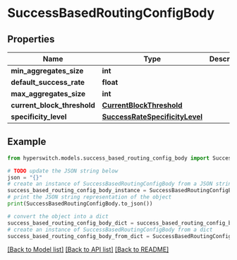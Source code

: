 # SuccessBasedRoutingConfigBody


## Properties

Name | Type | Description | Notes
------------ | ------------- | ------------- | -------------
**min_aggregates_size** | **int** |  | [optional] 
**default_success_rate** | **float** |  | [optional] 
**max_aggregates_size** | **int** |  | [optional] 
**current_block_threshold** | [**CurrentBlockThreshold**](CurrentBlockThreshold.md) |  | [optional] 
**specificity_level** | [**SuccessRateSpecificityLevel**](SuccessRateSpecificityLevel.md) |  | [optional] 

## Example

```python
from hyperswitch.models.success_based_routing_config_body import SuccessBasedRoutingConfigBody

# TODO update the JSON string below
json = "{}"
# create an instance of SuccessBasedRoutingConfigBody from a JSON string
success_based_routing_config_body_instance = SuccessBasedRoutingConfigBody.from_json(json)
# print the JSON string representation of the object
print(SuccessBasedRoutingConfigBody.to_json())

# convert the object into a dict
success_based_routing_config_body_dict = success_based_routing_config_body_instance.to_dict()
# create an instance of SuccessBasedRoutingConfigBody from a dict
success_based_routing_config_body_from_dict = SuccessBasedRoutingConfigBody.from_dict(success_based_routing_config_body_dict)
```
[[Back to Model list]](../README.md#documentation-for-models) [[Back to API list]](../README.md#documentation-for-api-endpoints) [[Back to README]](../README.md)


